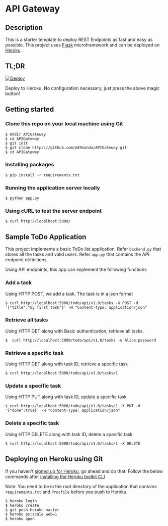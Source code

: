 API Gateway
============

Description
-------------
This is a starter template to deploy REST Endpoints as fast and easy as possible. This project uses [Flask](http://flask.pocoo.org/) microframework and can be deployed on [Heroku](https://www.heroku.com/). 




TL;DR
----------------------
[![Deploy](https://www.herokucdn.com/deploy/button.svg)](https://heroku.com/deploy)

Deploy to Heroku. No configuration necessary, just press the above magic button! 

Getting started
------------
### Clone this repo on your local machine using Git
    $ mkdir APIGateway
    $ cd APIGateway
    $ git init
    $ git clone https://github.com/n89nanda/APIGateway.git
    $ cd APIGateway

### Installing packages
    $ pip install -r requirements.txt

### Running the application server locally
    $ python app.py

### Using cURL to test the server endpoint 
    $ curl http://localhost:5000/

Sample ToDo Application
------------
This project implements a basic ToDo list application. 
Refer `backend.py` that stores all the tasks and valid users. Refer `app.py` that contains the API endpoint definitions 

Using API endpoints, this app can implement the following functions
### Add a task 
Using HTTP POST, we add a task. The task is in a json format

    $ curl http://localhost:5000/todo/api/v1.0/tasks -X POST -d '{"title":"my first task"}' -H "Content-type: application/json"
    
### Retrieve all tasks
Using HTTP GET along with Basic authentication, retrieve all tasks.

    $  curl http://localhost:5000/todo/api/v1.0/tasks -u Alice:password
    
### Retrieve a specific task
Using  HTTP GET along with task ID, retrieve a specific task

    $ curl http://localhost:5000/todo/api/v1.0/tasks/1
    
### Update a specific task
Using  HTTP PUT along with task ID, update a specific task

    $ curl http://localhost:5000/todo/api/v1.0/tasks/1 -X PUT -d '{"done":true}' -H "Content-Type: application/json"
    
### Delete a specific task 
Using  HTTP DELETE along with task ID, delete a specific task

    $ curl http://localhost:5000/todo/api/v1.0/tasks/1 -X DELETE


Deploying on Heroku using Git
------------

If you haven't [signed up for Heroku](https://api.heroku.com/signup), go ahead and do that. Follow the below commands after [installing the Heroku toolkit CLI](https://toolbelt.heroku.com/) 

Note: You need to be in the root directory of the application that contains `requirements.txt` and `Procfile` before you push to Heroku.

    $ heroku login
    $ heroku create
    $ git push heroku master
    $ heroku ps:scale web=1
    $ heroku open
    
